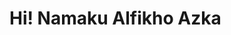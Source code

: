 # **Hi! Namaku Alfikho Azka**

<!---
AlfikhoAzka/AlfikhoAzka is a ✨ special ✨ repository because its `README.md` (this file) appears on your GitHub profile.
You can click the Preview link to take a look at your changes.
--->
